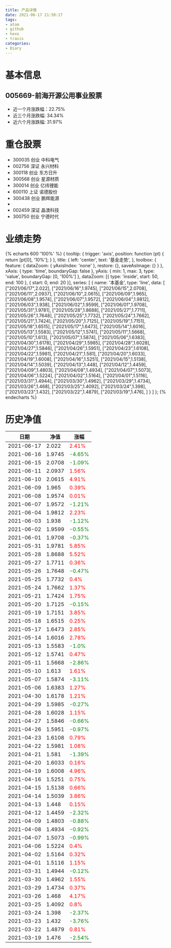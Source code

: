 ```yaml
---
title: 产品详情
date: 2021-06-17 21:50:17
tags:
- atom
- github
- hexo
- travis
categories:
- Diary
---
```


# 基本信息
## 005669-前海开源公用事业股票
- 近一个月涨跌幅：22.75%
- 近三个月涨跌幅: 34.34%
- 近六个月涨跌幅: 31.97%

# 重仓股票
- 300035 创业 中科电气
- 002756 深证 永兴材料
- 300118 创业 东方日升
- 300568 创业 星源材质
- 300014 创业 亿纬锂能
- 600110 上证 诺德股份
- 300438 创业 鹏辉能源
- 
- 002459 深证 晶澳科技
- 300750 创业 宁德时代
# 业绩走势

{% echarts 600 '100%' %}
{
  tooltip: {
        trigger: 'axis',
        position: function (pt) {
            return [pt[0], '10%'];
        }
    },
    title: {
        left: 'center',
        text: '基金走势',
    },
    toolbox: {
        feature: {
            dataZoom: {
                yAxisIndex: 'none'
            },
            restore: {},
            saveAsImage: {}
        }
    },
    xAxis: {
        type: 'time',
        boundaryGap: false
    },
    yAxis: {
        min: 1,
        max: 3,
        type: 'value',
        boundaryGap: [0, '100%']
    },
    dataZoom: [{
        type: 'inside',
        start: 50,
        end: 100
    }, {
        start: 0,
        end: 20
    }],
    series: [
        {
            name: '本基金',
            type: 'line',
            data: [
["2021/06/17",2.022],
["2021/06/16",1.9745],
["2021/06/15",2.0708],
["2021/06/11",2.0937],
["2021/06/10",2.0615],
["2021/06/09",1.965],
["2021/06/08",1.9574],
["2021/06/07",1.9572],
["2021/06/04",1.9812],
["2021/06/03",1.938],
["2021/06/02",1.9599],
["2021/06/01",1.9708],
["2021/05/31",1.9781],
["2021/05/28",1.8688],
["2021/05/27",1.7711],
["2021/05/26",1.7648],
["2021/05/25",1.7732],
["2021/05/24",1.7662],
["2021/05/21",1.7424],
["2021/05/20",1.7125],
["2021/05/19",1.7151],
["2021/05/18",1.6515],
["2021/05/17",1.6473],
["2021/05/14",1.6016],
["2021/05/13",1.5583],
["2021/05/12",1.5741],
["2021/05/11",1.5668],
["2021/05/10",1.613],
["2021/05/07",1.5874],
["2021/05/06",1.6383],
["2021/04/30",1.6178],
["2021/04/29",1.5985],
["2021/04/28",1.6028],
["2021/04/27",1.5846],
["2021/04/26",1.5951],
["2021/04/23",1.6108],
["2021/04/22",1.5981],
["2021/04/21",1.581],
["2021/04/20",1.6033],
["2021/04/19",1.6008],
["2021/04/16",1.5251],
["2021/04/15",1.5138],
["2021/04/14",1.5039],
["2021/04/13",1.448],
["2021/04/12",1.4459],
["2021/04/09",1.4803],
["2021/04/08",1.4934],
["2021/04/07",1.5073],
["2021/04/06",1.5224],
["2021/04/02",1.5164],
["2021/04/01",1.5116],
["2021/03/31",1.4944],
["2021/03/30",1.4962],
["2021/03/29",1.4734],
["2021/03/26",1.468],
["2021/03/25",1.4092],
["2021/03/24",1.398],
["2021/03/23",1.432],
["2021/03/22",1.4879],
["2021/03/19",1.476],
]
        }
    ]
};
{% endecharts %}

# 历史净值

| 日期 | 净值 | 涨幅 |
| --- | --- | --- |
|2021-06-17|2.022|<font color=red>2.41%</font>|
|2021-06-16|1.9745|<font color=green>-4.65%</font>|
|2021-06-15|2.0708|<font color=green>-1.09%</font>|
|2021-06-11|2.0937|<font color=red>1.56%</font>|
|2021-06-10|2.0615|<font color=red>4.91%</font>|
|2021-06-09|1.965|<font color=red>0.39%</font>|
|2021-06-08|1.9574|<font color=red>0.01%</font>|
|2021-06-07|1.9572|<font color=green>-1.21%</font>|
|2021-06-04|1.9812|<font color=red>2.23%</font>|
|2021-06-03|1.938|<font color=green>-1.12%</font>|
|2021-06-02|1.9599|<font color=green>-0.55%</font>|
|2021-06-01|1.9708|<font color=green>-0.37%</font>|
|2021-05-31|1.9781|<font color=red>5.85%</font>|
|2021-05-28|1.8688|<font color=red>5.52%</font>|
|2021-05-27|1.7711|<font color=red>0.36%</font>|
|2021-05-26|1.7648|<font color=green>-0.47%</font>|
|2021-05-25|1.7732|<font color=red>0.4%</font>|
|2021-05-24|1.7662|<font color=red>1.37%</font>|
|2021-05-21|1.7424|<font color=red>1.75%</font>|
|2021-05-20|1.7125|<font color=green>-0.15%</font>|
|2021-05-19|1.7151|<font color=red>3.85%</font>|
|2021-05-18|1.6515|<font color=red>0.25%</font>|
|2021-05-17|1.6473|<font color=red>2.85%</font>|
|2021-05-14|1.6016|<font color=red>2.78%</font>|
|2021-05-13|1.5583|<font color=green>-1.0%</font>|
|2021-05-12|1.5741|<font color=red>0.47%</font>|
|2021-05-11|1.5668|<font color=green>-2.86%</font>|
|2021-05-10|1.613|<font color=red>1.61%</font>|
|2021-05-07|1.5874|<font color=green>-3.11%</font>|
|2021-05-06|1.6383|<font color=red>1.27%</font>|
|2021-04-30|1.6178|<font color=red>1.21%</font>|
|2021-04-29|1.5985|<font color=green>-0.27%</font>|
|2021-04-28|1.6028|<font color=red>1.15%</font>|
|2021-04-27|1.5846|<font color=green>-0.66%</font>|
|2021-04-26|1.5951|<font color=green>-0.97%</font>|
|2021-04-23|1.6108|<font color=red>0.79%</font>|
|2021-04-22|1.5981|<font color=red>1.08%</font>|
|2021-04-21|1.581|<font color=green>-1.39%</font>|
|2021-04-20|1.6033|<font color=red>0.16%</font>|
|2021-04-19|1.6008|<font color=red>4.96%</font>|
|2021-04-16|1.5251|<font color=red>0.75%</font>|
|2021-04-15|1.5138|<font color=red>0.66%</font>|
|2021-04-14|1.5039|<font color=red>3.86%</font>|
|2021-04-13|1.448|<font color=red>0.15%</font>|
|2021-04-12|1.4459|<font color=green>-2.32%</font>|
|2021-04-09|1.4803|<font color=green>-0.88%</font>|
|2021-04-08|1.4934|<font color=green>-0.92%</font>|
|2021-04-07|1.5073|<font color=green>-0.99%</font>|
|2021-04-06|1.5224|<font color=red>0.4%</font>|
|2021-04-02|1.5164|<font color=red>0.32%</font>|
|2021-04-01|1.5116|<font color=red>1.15%</font>|
|2021-03-31|1.4944|<font color=green>-0.12%</font>|
|2021-03-30|1.4962|<font color=red>1.55%</font>|
|2021-03-29|1.4734|<font color=red>0.37%</font>|
|2021-03-26|1.468|<font color=red>4.17%</font>|
|2021-03-25|1.4092|<font color=red>0.8%</font>|
|2021-03-24|1.398|<font color=green>-2.37%</font>|
|2021-03-23|1.432|<font color=green>-3.76%</font>|
|2021-03-22|1.4879|<font color=red>0.81%</font>|
|2021-03-19|1.476|<font color=green>-2.54%</font>|

